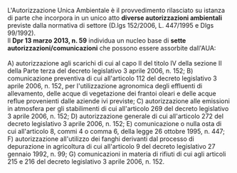 L'Autorizzazione Unica Ambientale è il provvedimento rilasciato su istanza di parte che incorpora in un unico atto **diverse autorizzazioni ambientali** previste dalla normativa di settore (D.lgs 152/2006, L. 447/1995 e Dlgs 99/1992).
<br>
Il **Dpr 13 marzo 2013, n. 59** individua un nucleo base di **sette autorizzazioni/comunicazioni** che possono essere assorbite dall'AUA:
<br><br>
A) autorizzazione agli scarichi di cui al capo II del titolo IV della sezione II della Parte terza del decreto legislativo 3 aprile 2006, n. 152;
B) comunicazione preventiva di cui all'articolo 112 del decreto legislativo 3 aprile 2006, n. 152, per l'utilizzazione agronomica degli effluenti di allevamento, delle acque di vegetazione dei frantoi oleari e delle acque reflue provenienti dalle aziende ivi previste;
C) autorizzazione alle emissioni in atmosfera per gli stabilimenti di cui all'articolo 269 del decreto legislativo 3 aprile 2006, n. 152;
D) autorizzazione generale di cui all'articolo 272 del decreto legislativo 3 aprile 2006, n. 152;
E) comunicazione o nulla osta di cui all'articolo 8, commi 4 o comma 6, della legge 26 ottobre 1995, n. 447;
F) autorizzazione all'utilizzo dei fanghi derivanti dal processo di depurazione in agricoltura di cui all'articolo 9 del decreto legislativo 27 gennaio 1992, n. 99;
G) comunicazioni in materia di rifiuti di cui agli articoli 215 e 216 del decreto legislativo 3 aprile 2006, n. 152.
